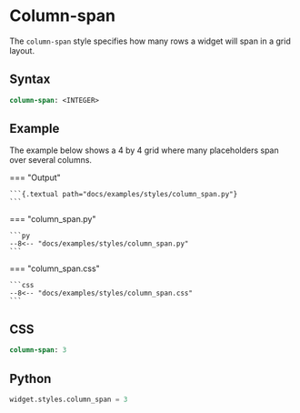 # Column-span

The `column-span` style specifies how many rows a widget will span in a grid layout.

## Syntax

```sass
column-span: <INTEGER>
```

## Example

The example below shows a 4 by 4 grid where many placeholders span over several columns.

=== "Output"

    ```{.textual path="docs/examples/styles/column_span.py"}
    ```

=== "column_span.py"

    ```py
    --8<-- "docs/examples/styles/column_span.py"
    ```

=== "column_span.css"

    ```css
    --8<-- "docs/examples/styles/column_span.css"
    ```

## CSS

```sass
column-span: 3
```

## Python

```py
widget.styles.column_span = 3
```
